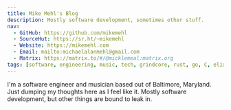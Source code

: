```yaml
---
title: Mike Mehl's Blog
description: Mostly software development, sometimes other stuff.
nav: 
  - GitHub: https://github.com/mikemehl
  - SourceHut: https://sr.ht/~mikemehl
  - Website: https://mikemehl.com
  - Email: mailto:michaelalanmehl@gmail.com
  - Matrix: https://matrix.to/#/@micklemeal:matrix.org
tags: [software, engineering, music, tech, grindcore, rust, go, C, elixir, lua, bash, docker]
---
```


I'm a software engineer and musician based out of Baltimore, Maryland. Just dumping my thoughts here as I feel like it. Mostly software development, but other things are bound to leak in.
